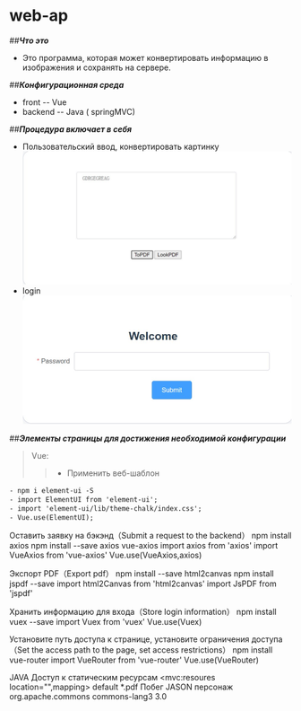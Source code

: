 # web-ap
##***Что это***
  - Это программа, которая может конвертировать информацию в изображения и сохранять на сервере.
  
##***Конфигурационная среда***
   - front -- Vue
   - backend -- Java ( springMVC)
   
##***Процедура включает в себя***
   - Пользовательский ввод, конвертировать картинку
	![makdown](1.jpg)
   - login
        ![markdowb](2.jpg)
	
##***Элементы страницы для достижения необходимой конфигурации***  

> Vue:
 >> - Применить веб-шаблон
 >>
    - npm i element-ui -S 
    - import ElementUI from 'element-ui';
    - import 'element-ui/lib/theme-chalk/index.css';
    - Vue.use(ElementUI);
    
 Оставить заявку на бэкэнд（Submit a request to the backend）
    npm install axios
    npm install --save axios vue-axios
    import axios from 'axios'
    import VueAxios from 'vue-axios'
    Vue.use(VueAxios,axios)
    
 Экспорт PDF（Export pdf）
    npm install --save html2canvas 
    npm install jspdf --save
    import html2Canvas from 'html2canvas'
    import JsPDF from 'jspdf'
    
 Хранить информацию для входа（Store login information） 
    npm install vuex --save
    import Vuex from 'vuex'
    Vue.use(Vuex)
    
 Установите путь доступа к странице, установите ограничения доступа （Set the access path to the page, set access restrictions）
    npm install vue-router
    import VueRouter from 'vue-router'
    Vue.use(VueRouter)
    
JAVA
 Доступ к статическим ресурсам
    <mvc:resoures location="",mapping>
    <servlet-mapping>
    <servlet-name>default</servlet-name>
    <url-pattern>*.pdf</url-pattern>
  </servlet-mapping>
Побег JASON персонаж
   <dependency>
      <groupId>org.apache.commons</groupId>
      <artifactId>commons-lang3</artifactId>
      <version>3.0</version>
    </dependency>
  </dependencies>
   
 
	
